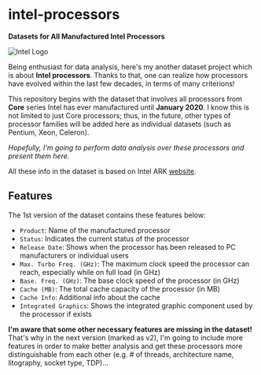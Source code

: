 # intel-processors

**Datasets for All Manufactured Intel Processors**

![Intel Logo](https://i.ibb.co/VTr09cf/intel-logo.png)

Being enthusiast for data analysis, here's my another dataset project which is about **Intel processors**. Thanks to that, one can realize how processors have evolved within the last few decades, in terms of many criterions!

This repository begins with the dataset that involves all processors from **Core** series Intel has ever manufactured until **January 2020**. I know this is not limited to just Core processors; thus, in the future, other types of processor families will be added here as individual datasets (such as Pentium, Xeon, Celeron).

_Hopefully, I'm going to perform data analysis over these processors and present them here._

All these info in the dataset is based on Intel ARK [website](https://ark.intel.com/content/www/tr/tr/ark.html).

## Features

The 1st version of the dataset contains these features below:

- `Product`: Name of the manufactured processor
- `Status`: Indicates the current status of the processor
- `Release Date`: Shows when the processor has been released to PC manufacturers or individual users
- `Max. Turbo Freq. (GHz)`: The maximum clock speed the processor can reach, especially while on full load (in GHz)
- `Base. Freq. (GHz)`: The base clock speed of the processor (in GHz)
- `Cache (MB)`: The total cache capacity of the processor (in MB)
- `Cache Info`: Additional info about the cache
- `Integrated Graphics`: Shows the integrated graphic component used by the processor if exists

**I'm aware that some other necessary features are missing in the dataset!** That's why in the next version (marked as v2), I'm going to include more features in order to make better analysis and get these processors more distinguishable from each other (e.g. # of threads, architecture name, litography, socket type, TDP)...
